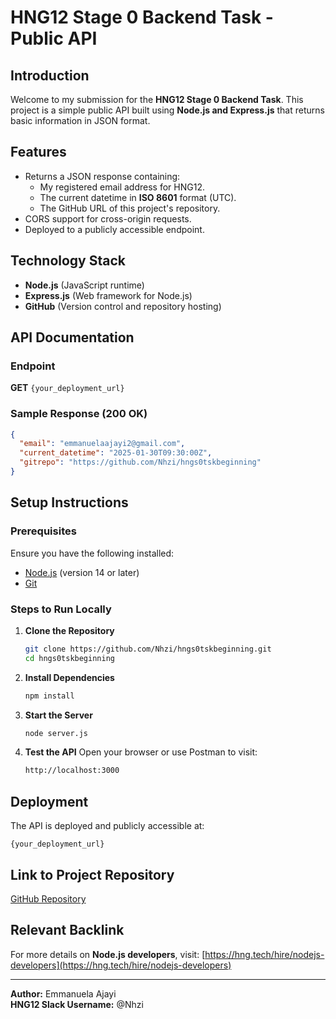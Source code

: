 # HNG12 Stage 0 Backend Task - Public API

## Introduction

Welcome to my submission for the **HNG12 Stage 0 Backend Task**. This project is a simple public API built using **Node.js and Express.js** that returns basic information in JSON format.

## Features

- Returns a JSON response containing:
  - My registered email address for HNG12.
  - The current datetime in **ISO 8601** format (UTC).
  - The GitHub URL of this project's repository.
- CORS support for cross-origin requests.
- Deployed to a publicly accessible endpoint.

## Technology Stack

- **Node.js** (JavaScript runtime)
- **Express.js** (Web framework for Node.js)
- **GitHub** (Version control and repository hosting)

## API Documentation

### Endpoint

**GET** `{your_deployment_url}`

### Sample Response (200 OK)

```json
{
  "email": "emmanuelaajayi2@gmail.com",
  "current_datetime": "2025-01-30T09:30:00Z",
  "gitrepo": "https://github.com/Nhzi/hngs0tskbeginning"
}
```

## Setup Instructions

### Prerequisites

Ensure you have the following installed:

- [Node.js](https://nodejs.org/) (version 14 or later)
- [Git](https://git-scm.com/)

### Steps to Run Locally

1. **Clone the Repository**
   ```sh
   git clone https://github.com/Nhzi/hngs0tskbeginning.git
   cd hngs0tskbeginning
   ```
2. **Install Dependencies**
   ```sh
   npm install
   ```
3. **Start the Server**
   ```sh
   node server.js
   ```
4. **Test the API**
   Open your browser or use Postman to visit:
   ```sh
   http://localhost:3000
   ```

## Deployment

The API is deployed and publicly accessible at:

```
{your_deployment_url}
```

## Link to Project Repository

[GitHub Repository](https://github.com/Nhzi/hngs0tskbeginning)

## Relevant Backlink

For more details on **Node.js developers**, visit:
[https://hng.tech/hire/nodejs-developers](https://hng.tech/hire/nodejs-developers)

---

**Author:** Emmanuela Ajayi  
**HNG12 Slack Username:** @Nhzi
